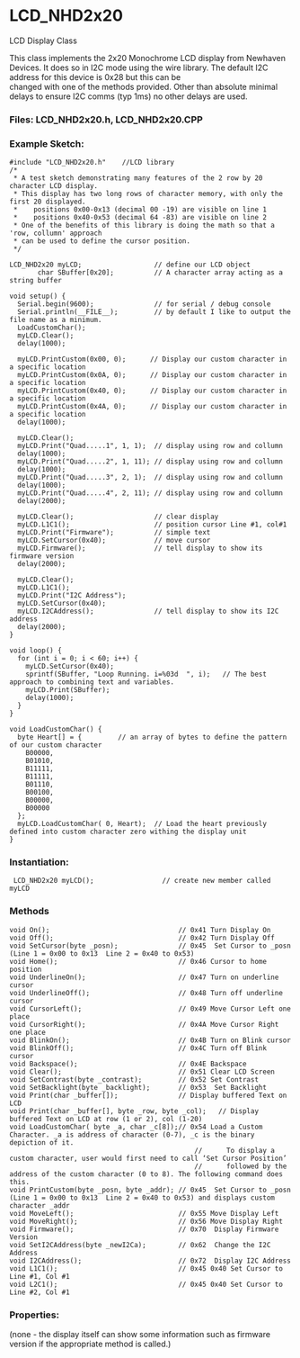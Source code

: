 # LCD_NHD2x20
 LCD Display Class

  This class implements the 2x20 Monochrome LCD display from Newhaven Devices.
  It does so in I2C mode using the wire library. The default I2C address for this device is 0x28 but this can be    
  changed with one of the methods provided. Other than absolute minimal delays to ensure I2C comms (typ 1ms) no other delays are used.

### Files: LCD_NHD2x20.h, LCD_NHD2x20.CPP

### Example Sketch:

    #include "LCD_NHD2x20.h"    //LCD library
    /*
     * A test sketch demonstrating many features of the 2 row by 20 character LCD display.
     * This display has two long rows of character memory, with only the first 20 displayed.
     *    positions 0x00-0x13 (decimal 00 -19) are visible on line 1
     *    positions 0x40-0x53 (decimal 64 -83) are visible on line 2
     * One of the benefits of this library is doing the math so that a 'row, collumn' approach
     * can be used to define the cursor position.
     */
     
    LCD_NHD2x20 myLCD;                  // define our LCD object
           char SBuffer[0x20];          // A character array acting as a string buffer

    void setup() {
      Serial.begin(9600);               // for serial / debug console
      Serial.println(__FILE__);         // by default I like to output the file name as a minimum.
      LoadCustomChar();
      myLCD.Clear();
      delay(1000);
      
      myLCD.PrintCustom(0x00, 0);      // Display our custom character in a specific location
      myLCD.PrintCustom(0x0A, 0);      // Display our custom character in a specific location
      myLCD.PrintCustom(0x40, 0);      // Display our custom character in a specific location
      myLCD.PrintCustom(0x4A, 0);      // Display our custom character in a specific location
      delay(1000);
      
      myLCD.Clear();
      myLCD.Print("Quad.....1", 1, 1);  // display using row and collumn
      delay(1000);
      myLCD.Print("Quad.....2", 1, 11); // display using row and collumn
      delay(1000);
      myLCD.Print("Quad.....3", 2, 1);  // display using row and collumn
      delay(1000);
      myLCD.Print("Quad.....4", 2, 11); // display using row and collumn
      delay(2000);

      myLCD.Clear();                    // clear display
      myLCD.L1C1();                     // position cursor Line #1, col#1
      myLCD.Print("Firmware");          // simple text
      myLCD.SetCursor(0x40);            // move cursor
      myLCD.Firmware();                 // tell display to show its firmware version
      delay(2000);

      myLCD.Clear();
      myLCD.L1C1();
      myLCD.Print("I2C Address");
      myLCD.SetCursor(0x40);
      myLCD.I2CAddress();               // tell display to show its I2C address
      delay(2000);
    }

    void loop() {
      for (int i = 0; i < 60; i++) {
        myLCD.SetCursor(0x40);
        sprintf(SBuffer, "Loop Running. i=%03d  ", i);   // The best approach to combining text and variables.
        myLCD.Print(SBuffer);
        delay(1000);
      }
    }

    void LoadCustomChar() {
      byte Heart[] = {         // an array of bytes to define the pattern of our custom character
        B00000,
        B01010,
        B11111,
        B11111,
        B01110,
        B00100,
        B00000,
        B00000
      };
      myLCD.LoadCustomChar( 0, Heart);  // Load the heart previously defined into custom character zero withing the display unit
    }

### Instantiation:
     LCD_NHD2x20 myLCD();	              // create new member called myLCD

### Methods
    void On();                                // 0x41 Turn Display On
    void Off();                               // 0x42 Turn Display Off
    void SetCursor(byte _posn);               // 0x45  Set Cursor to _posn  (Line 1 = 0x00 to 0x13  Line 2 = 0x40 to 0x53)
    void Home();                              // 0x46 Cursor to home position
    void UnderlineOn();                       // 0x47 Turn on underline cursor
    void UnderlineOff();                      // 0x48 Turn off underline cursor
    void CursorLeft();                        // 0x49 Move Cursor Left one place
    void CursorRight();                       // 0x4A Move Cursor Right one place
    void BlinkOn();                           // 0x4B Turn on Blink cursor
    void BlinkOff();                          // 0x4C Turn off Blink cursor
    void Backspace();                         // 0x4E Backspace
    void Clear();                             // 0x51 Clear LCD Screen
    void SetContrast(byte _contrast);         // 0x52 Set Contrast
    void SetBacklight(byte _backlight);       // 0x53  Set Backlight
    void Print(char _buffer[]);               // Display buffered Text on LCD
	void Print(char _buffer[], byte _row, byte _col);   // Display buffered Text on LCD at row (1 or 2), col (1-20)
    void LoadCustomChar( byte _a, char _c[8]);// 0x54 Load a Custom Character. _a is address of character (0-7), _c is the binary depiction of it.
                                                  //      To display a custom character, user would first need to call ‘Set Cursor Position’
                                                  //      followed by the address of the custom character (0 to 8). The following command does this.
    void PrintCustom(byte _posn, byte _addr); // 0x45  Set Cursor to _posn  (Line 1 = 0x00 to 0x13  Line 2 = 0x40 to 0x53) and displays custom character _addr
    void MoveLeft();                          // 0x55 Move Display Left
    void MoveRight();                         // 0x56 Move Display Right
    void Firmware();                          // 0x70  Display Firmware Version
    void SetI2CAddress(byte _newI2Ca);        // 0x62  Change the I2C Address
    void I2CAddress();                        // 0x72  Display I2C Address
    void L1C1();                              // 0x45 0x40 Set Cursor to Line #1, Col #1
    void L2C1();                              // 0x45 0x40 Set Cursor to Line #2, Col #1

### Properties:
(none - the display itself can show some information such as firmware version if the appropriate method is called.)

